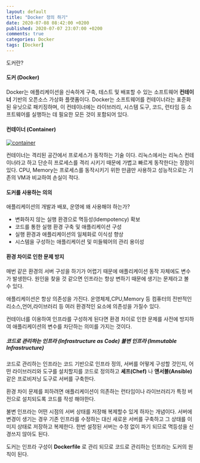```yaml
---
layout: default
title: "Docker 정의 하기"
date: 2020-07-08 08:42:00 +0200
published: 2020-07-07 23:07:00 +0200
comments: true
categories: Docker
tags: [Docker]
---
```


도커란?


#### 도커 (Docker)

Docker는 애플리케이션을 신속하게 구축, 테스트 및 배포할 수 있는 소프트웨어 __컨테이너__ 기반의 오픈소스 
가상화 플랫폼이다.
Docker는 소프트웨어를 컨테이너라는 표준화된 유닛으로 패키징하며, 이 컨테이너에는 라이브러리, 시스템 도구, 코드, 런타임 등 소프트웨어를 실행하는 데 필요한 모든 것이 포함되어 있다.

<!--more-->

#### 컨테이너 (Container)

<a href="/assets/images/{{page.id}}/container-what-is-container.png"> <img
	class="center-block img-responsive"
	src="/assets/images/{{page.id}}/container-what-is-container.png" alt="container"/>
</a>

컨테이너는 격리된 공간에서 프로세스가 동작하는 기술 이다.
리눅스에서는 리눅스 컨테이너라고 하고 단순히 프로세스를 격리 시키기 때문에
가볍고 빠르게 동작한다는 장점이 있다. CPU, Memory는 프로세스를 동작시키기
위한 만큼만 사용하고 성능적으로는 기존의 VM과 비교하여 손실이 적다.


#### 도커를 사용하는 의의

애플리케이션의 개발과 배포, 운영에 왜 사용해야 하는가?
* 변화하지 않는 실행 환경으로 멱등성(Idempotency) 확보
* 코드를 통한 실행 환경 구축 및 애플리케이션 구성
* 실행 환경과 애플리케이션의 일체화로 이식성 향상
* 시스템을 구성하는 애플리케이션 및 미들웨어의 관리 용이성


#### 환경 차이로 인한 문제 방지

매번 같은 환경의 서버 구성을 하기가 어렵기 때문에 애플리케이션 동작 자체에도 변수가 발생한다.
원인을 찾을 것 같으면 인프라는 항상 변하기 때문에 생기는 문제라고 볼 수 있다.

애플리케이션은 항상 의존성을 가진다. 운영체제,CPU,Memory 등 컴퓨터의 전반적인 리소스,언어,라이브러리 등
여러 환경적인 요소에 의존성을 가질수 있다.

컨테이너를 이용하여 인프라를 구성하게 된다면 환경 차이로 인한 문제를 사전에 방지하여 애플리케이션의 변수를 차단하는 
의미를 가지는 것이다.

##### 코드로 관리하는 인프라 (Infrastructure as Code) 불변 인프라 (Immutable Infrastructure)

코드로 관리하는 인프라는 코드 기반으로 인프라 정의, 서버를 어떻게 구성할 것인지, 어떤 라이브러리와
도구를 설치할지를 코드로 정의하고 __셰프(Chef)__ 나 __앤서블(Ansible)__ 같은 프로비저닝 도구로 서버를 구축한다.

환경 차이 문제를 피하려면 애플리케이션이 의존하는 런타임이나 라이브러리가 특정 버전으로 설치되도록 코드를 작성 해야한다.

불변 인프라는 어떤 시점의 서버 상태를 저장해 복제할수 있게 하자는 개념이다.
서버에 변경이 생기는 경우 기존 인프라를 수정하는 대신 새로운 서버를 구축하고 그 상태를 이미지 상태로 저장하고 복제한다.
한번 설정된 서버는 수정 없이 파기 되므로 멱등성을 신경쓰지 않아도 된다.

도커는 인프라 구성이 __Dockerfile__ 로 관리 되므로 코드로 관리하는 인프라는 도커의 원칙이 된다.

